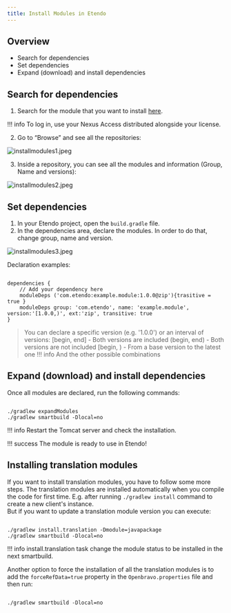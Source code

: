 ```yaml
---
title: Install Modules in Etendo
---
```


## Overview

- Search for dependencies
- Set dependencies
- Expand (download) and install dependencies

## Search for dependencies

1.  Search for the module that you want to install [here](https://repo.futit.cloud/).

!!! info
    To log in, use your Nexus Access distributed alongside your license.

2.  Go to “Browse” and see all the repositories:

![installmodules1.jpeg](/docs.etendo.software/assets/legacy/technicaldocumentation/setupandupgrade/installmodules1.jpeg)

3.  Inside a repository, you can see all the modules and information (Group, Name and versions):

![installmodules2.jpeg](/docs.etendo.software/assets/legacy/technicaldocumentation/setupandupgrade/installmodules2.jpeg)

## Set dependencies

1.  In your Etendo project, open the `build.gradle` file.
2.  In the dependencies area, declare the modules. In order to do that, change group, name and version.

![installmodules3.jpeg](/docs.etendo.software/assets/legacy/technicaldocumentation/setupandupgrade/installmodules3.jpeg)

Declaration examples:

```plaintext

dependencies {
    // Add your dependency here
    moduleDeps ('com.etendo:example.module:1.0.0@zip'){trasitive = true }
    moduleDeps group: 'com.etendo', name: 'example.module', version:'[1.0.0,)', ext:'zip', transitive: true
}
```

> You can declare a specific version (e.g. '1.0.0') or an interval of versions:
> \[begin, end\] - Both versions are included
> (begin, end) - Both versions are not included
> \[begin, ) - From a base version to the latest one
!!! info
    And the other possible combinations

## Expand (download) and install dependencies

Once all modules are declared, run the following commands:

```plaintext

./gradlew expandModules
./gradlew smartbuild -Dlocal=no
```

!!! info
    Restart the Tomcat server and check the installation.

!!! success
    The module is ready to use in Etendo!

## Installing translation modules

If you want to install translation modules, you have to follow some more steps. The translation modules are installed automatically when you compile the code for first time. E.g. after running `./gradlew install` command to create a new client's instance.  
But if you want to update a translation module version you can execute:

```plaintext

./gradlew install.translation -Dmodule=javapackage
./gradlew smartbuild -Dlocal=no
```

!!! info
    install.translation task change the module status to be installed in the next smartbuild.

Another option to force the installation of all the translation modules is to add the `forceRefData=true` property in the `Openbravo.properties` file and then run:

```plaintext

./gradlew smartbuild -Dlocal=no
```
